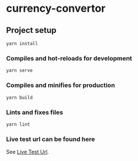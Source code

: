 # currency-convertor

## Project setup

```
yarn install
```

### Compiles and hot-reloads for development

```
yarn serve
```

### Compiles and minifies for production

```
yarn build
```

### Lints and fixes files

```
yarn lint
```

### Live test url can be found here

See [Live Test Url](https://raghuk46.github.io/currencyConvertor/).
